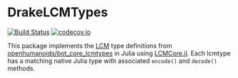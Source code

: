 # DrakeLCMTypes

[![Build Status](https://travis-ci.org/rdeits/DrakeLCMTypes.jl.svg?branch=master)](https://travis-ci.org/rdeits/DrakeLCMTypes.jl)
[![codecov.io](http://codecov.io/github/rdeits/DrakeLCMTypes.jl/coverage.svg?branch=master)](http://codecov.io/github/rdeits/DrakeLCMTypes.jl?branch=master)

This package implements the [LCM](http://lcm-proj.github.io/) type definitions from [openhumanoids/bot_core_lcmtypes](https://github.com/openhumanoids/bot_core_lcmtypes) in Julia using [LCMCore.jl](https://github.com/JuliaRobotics/LCMCore.jl). Each lcmtype has a matching native Julia type with associated `encode()` and `decode()` methods.
